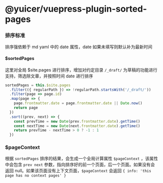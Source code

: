# @yuicer/vuepress-plugin-sorted-pages

### 排序标准

排序强依赖于 md yaml 中的 date 属性，date 如果未填写则默认补为最新时间

#### \$sortedPages

这里对全局 \$site.pages 进行排序，增加对约定目录 `/_draft/` 为草稿的功能进行支持，筛选除文章，并按照时间 date 进行排序

```js
sortedPages = this.$site.pages
  .filter(({ regularPath }) => !regularPath.startsWith('/_draft/'))
  .filter(page => page.id)
  .map(page => {
    page.frontmatter.date = page.frontmatter.date || Date.now()
    return page
  })
  .sort((prev, next) => {
    const prevTime = new Date(prev.frontmatter.date).getTime()
    const nextTime = new Date(next.frontmatter.date).getTime()
    return prevTime - nextTime > 0 ? -1 : 1
  })
```

### \$pageContext

根据 `sortedPages` 排序的结果，会生成一个全局计算属性 `$pageContext` ，该属性中会包含 `prev next` 参数，指向排序好的前一个页面，后一个页面。如果没有会返回 null。如果该页面没有上下文页面，`$pageContext` 会返回 `{ info: 'this page has no context pages' }`
